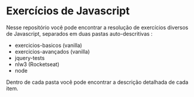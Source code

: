 # Exercícios de Javascript

Nesse repositório você pode encontrar a resolução de exercícios diversos de Javascript, separados em duas pastas auto-descritivas :

* exercicios-basicos (vanilla)
* exercicios-avançados (vanilla)
* jquery-tests
* nlw3 (Rocketseat)
* node

Dentro de cada pasta você pode encontrar a descrição detalhada de cada item.